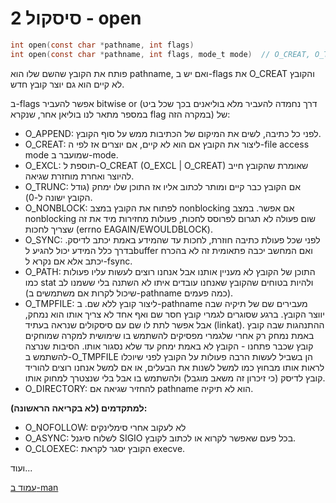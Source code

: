 # סיסקול 2 - open
```c
int open(const char *pathname, int flags)
int open(const char *pathname, int flags, mode_t mode)  // O_CREAT, O_TMPFILE
```

פותח את הקובץ שהשם שלו הוא pathname, ואם יש ב-flags את O_CREAT והקובץ לא קיים הוא גם יוצר קובץ חדש.

ב-flags אפשר להעביר bitwise or (דרך נחמדה להעביר מלא בוליאנים בכך שכל ביט במספר מתאר לנו בוליאן אחר, שנקרא flag במקרה הזה) של:
* O_APPEND: לפני כל כתיבה, לשים את המיקום של הכתיבות ממש על סוף הקובץ.
* O_CREAT: ליצור את הקובץ אם הוא לא קיים, אם יוצרים אז לפי ה-file access mode שמועבר ב-mode.
* O_EXCL: תוספת ל-O_CREAT (O_EXCL | O_CREAT) שאומרת שהקובץ חייב להיוצר ואחרת מוחזרת שגיאה.
* O_TRUNC: אם הקובץ כבר קיים ומותר לכתוב אליו אז התוכן שלו ימחק (גודל הקובץ ישונה ל-0).
* O_NONBLOCK: לפתוח את הקובץ במצב nonblocking אם אפשר. במצב nonblocking שום פעולה לא תגרום לפרוסס לחכות, פעולות מחזירות מיד את זה שצריך לחכות (errno EAGAIN/EWOULDBLOCK).
* O_SYNC: לפני שכל פעולת כתיבה חוזרת, לחכות עד שהמידע באמת יכתב לדיסק. בדרך כלל המידע יכול להגיע לbuffer ואם המחשב יכבה פתאומית זה לא בהכרח יכתב אלא אם נקרא ל-fsync.
* O_PATH: התוכן של הקובץ לא מעניין אותנו אבל אנחנו רוצים לעשות עליו פעולות כמו stat ולהיות בטוחים שהקובץ שאנחנו עובדים איתו לא השתנה בלי ששמנו לב (שיכול לקרות אם משתמשים ב-pathname כמה פעמים).
* O_TMPFILE: ליצור קובץ ללא שם. ב-pathname מעבירים שם של תיקיה שבה יווצר הקובץ. ברגע שסוגרים לגמרי קובץ חסר שם ואף אחד לא צריך אותו הוא נמחק, אבל אפשר לתת לו שם עם סיסקולים שנראה בעתיד (linkat). ההתנהגות שבה קובץ באמת נמחק רק אחרי שלגמרי מפסיקים להשתמש בו שימושית למקרה שמוחקים קובץ שכבר פתחנו - הקובץ לא באמת ימחק עד שלא נסגור אותו. הסיבות שנרצה להשתמש ב-O_TMPFILE הן בשביל לעשות הרבה פעולות על הקובץ לפני שיוכלו לראות אותו מבחוץ כמו למשל לשנות את הבעלים, או אם למשל אנחנו רוצים להוריד קובץ לדיסק (כי זיכרון זה משאב מוגבל) ולהשתמש בו אבל בלי שנצטרך למחוק אותו.
* O_DIRECTORY: להחזיר שגיאה אם pathname הוא לא תיקיה.

**למתקדמים (לא בקריאה הראשונה):**
* O_NOFOLLOW: לא לעקוב אחרי סימלינקים
* O_ASYNC: לשלוח סיגנל SIGIO בכל פעם שאפשר לקרוא או לכתוב לקובץ.
* O_CLOEXEC: הקובץ יסגר לקראת execve.

ועוד...

[עמוד ב-man](https://man7.org/linux/man-pages/man2/open.2.html)